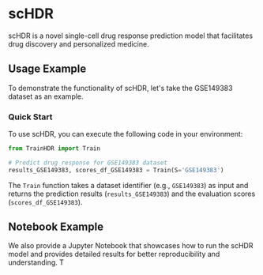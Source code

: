 # scHDR

scHDR is a novel single-cell drug response prediction model that facilitates drug discovery and personalized medicine.

## Usage Example

To demonstrate the functionality of scHDR, let's take the GSE149383 dataset as an example.

### Quick Start

To use scHDR, you can execute the following code in your environment:

```python
from TrainHDR import Train

# Predict drug response for GSE149383 dataset
results_GSE149383, scores_df_GSE149383 = Train(S='GSE149383')
```

The `Train` function takes a dataset identifier (e.g., `GSE149383`) as input and returns the prediction results (`results_GSE149383`) and the evaluation scores (`scores_df_GSE149383`).

## Notebook Example

We also provide a Jupyter Notebook that showcases how to run the scHDR model and provides detailed results for better reproducibility and understanding. T
